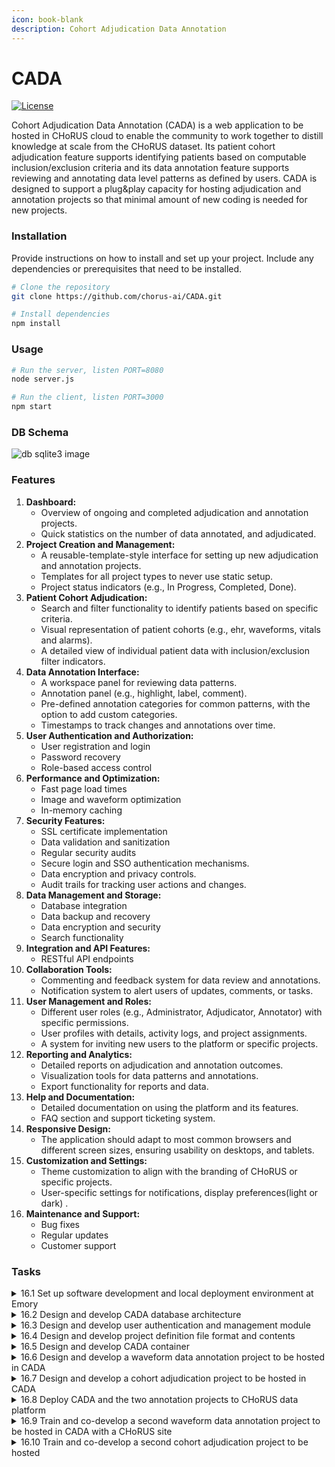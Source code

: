 ```yaml
---
icon: book-blank
description: Cohort Adjudication Data Annotation
---
```


# CADA

[![License](https://img.shields.io/badge/license-MIT-blue.svg)](https://opensource.org/licenses/MIT)

Cohort Adjudication Data Annotation (CADA) is a web application to be hosted in CHoRUS cloud to enable the community to work together to distill knowledge at scale from the CHoRUS dataset. Its patient cohort adjudication feature supports identifying patients based on computable inclusion/exclusion criteria and its data annotation feature supports reviewing and annotating data level patterns as defined by users. CADA is designed to support a plug\&play capacity for hosting adjudication and annotation projects so that minimal amount of new coding is needed for new projects.

### Installation

Provide instructions on how to install and set up your project. Include any dependencies or prerequisites that need to be installed.

```bash
# Clone the repository
git clone https://github.com/chorus-ai/CADA.git

# Install dependencies
npm install
```

### Usage

```bash
# Run the server, listen PORT=8080
node server.js 
```

```bash
# Run the client, listen PORT=3000
npm start
```

### DB Schema

![db sqlite3 image](https://github.com/chorus-ai/CADA/assets/2847495/e119dbc0-11a8-4707-a529-80f5c8210d2d)

### Features

1. **Dashboard:**
   * Overview of ongoing and completed adjudication and annotation projects.
   * Quick statistics on the number of data annotated, and adjudicated.
2. **Project Creation and Management:**
   * A reusable-template-style interface for setting up new adjudication and annotation projects.
   * Templates for all project types to never use static setup.
   * Project status indicators (e.g., In Progress, Completed, Done).
3. **Patient Cohort Adjudication:**
   * Search and filter functionality to identify patients based on specific criteria.
   * Visual representation of patient cohorts (e.g., ehr, waveforms, vitals and alarms).
   * A detailed view of individual patient data with inclusion/exclusion filter indicators.
4. **Data Annotation Interface:**
   * A workspace panel for reviewing data patterns.
   * Annotation panel (e.g., highlight, label, comment).
   * Pre-defined annotation categories for common patterns, with the option to add custom categories.
   * Timestamps to track changes and annotations over time.
5. **User Authentication and Authorization:**
   * User registration and login
   * Password recovery
   * Role-based access control
6. **Performance and Optimization:**
   * Fast page load times
   * Image and waveform optimization
   * In-memory caching
7. **Security Features:**
   * SSL certificate implementation
   * Data validation and sanitization
   * Regular security audits
   * Secure login and SSO authentication mechanisms.
   * Data encryption and privacy controls.
   * Audit trails for tracking user actions and changes.
8. **Data Management and Storage:**
   * Database integration
   * Data backup and recovery
   * Data encryption and security
   * Search functionality
9. **Integration and API Features:**
   * RESTful API endpoints
10. **Collaboration Tools:**
    * Commenting and feedback system for data review and annotations.
    * Notification system to alert users of updates, comments, or tasks.
11. **User Management and Roles:**
    * Different user roles (e.g., Administrator, Adjudicator, Annotator) with specific permissions.
    * User profiles with details, activity logs, and project assignments.
    * A system for inviting new users to the platform or specific projects.
12. **Reporting and Analytics:**
    * Detailed reports on adjudication and annotation outcomes.
    * Visualization tools for data patterns and annotations.
    * Export functionality for reports and data.
13. **Help and Documentation:**
    * Detailed documentation on using the platform and its features.
    * FAQ section and support ticketing system.
14. **Responsive Design:**
    * The application should adapt to most common browsers and different screen sizes, ensuring usability on desktops, and tablets.
15. **Customization and Settings:**
    * Theme customization to align with the branding of CHoRUS or specific projects.
    * User-specific settings for notifications, display preferences(light or dark) .
16. **Maintenance and Support:**
    * Bug fixes
    * Regular updates
    * Customer support

### Tasks

<details>

<summary>16.1 Set up software development and local deployment environment at Emory</summary>

* [x] 16.1.1 Set up the team management environment
* [x] 16.1.2 Set up the development environent
* [x] 16.1.3 Set up the production environment on Emory AWS Cloud
* [x] 16.1.4 Set up the DNS and Firewall Rule Exception with Emory IT
* [x] 16.1.1 Configure cloud environment
* [x] 16.1.2 Launch Alpha testing
* [x] 16.1.3 API documentation and publishing and expand user authentication routes by adding central SSO and password management

</details>

<details>

<summary>16.2 Design and develop CADA database architecture</summary>

* [x] 16.2.1 Design and develop object relational model for user, patient events data, configuration data, user generated annotation data, and user permission for features
* [x] 16.2.2 Design a flat files filesystem structure to anage raw waveforms and images
* [x] 16.2.1 Text annotation/adjudication
* [x] 16.2.2 NLP tokens from OHNLP or MetaMap/concept detecion validation annotation/adjudication
* [x] 16.2.3 Contines waveform annotation/adjudication

</details>

<details>

<summary>16.3 Design and develop user authentication and management module</summary>

* [x] 16.3.1 Setup OAuth 2.0 to secure REST APIs
* [x] 16.3.2 Setup SSO
* [ ] 16.3.3 Setup SAML
* [ ] 16.3.4 Setup one-time codes delivered by email or SMS o handle broken password
* [x] 16.3.1 Stand up mesage broker server to process the model annotation request
* [x] 16.3.2 Develop back-end controller to handle receive/respond request

</details>

<details>

<summary>16.4 Design and develop project definition file format and contents</summary>

* [x] 16.4.1 Initial design is completed for review and discussion by CHoRUS members
* [x] 16.4.2 A design is finalized for a concrete first CA and DA project, respectively
* [x] 16.4.1 User management (add, remove, find, search, update, assignRole, removeRole, updateRole, searchRole)
* [x] 16.4.2 Project management (add, remove, find, search, update, assignProjectRle, removeProjetRole, updateProjectRole)
* [x] 16.4.3 Assignment management (assign, removeAssignment, updateAssignment, addAssignmentValues)
* [x] 16.4.4 File management (add, remove, find, search, update, assignProjectFile, removeProjectFile, updateProjectFile)
* [ ] 16.4.5 Report management (reportByUser, reportByProject, jobQueue)

</details>

<details>

<summary>16.5 Design and develop CADA container</summary>

* [x] 16.5.1 Design and develp wireframe
* [x] 16.5.2 Select and finalize wireframe
* [x] 16.5.3 Design data instantiation engine
* [x] 16.5.4 Develop and test data instantiaion engine
* [x] 16.5.5 Design GUI instantiation engine
* [x] 16.5.6 Test GUI instantiation engine
* [ ] 16.5.1 Setup Github Isues/Feature tracking to record all feedback and features changes from the end users

</details>

<details>

<summary>16.6 Design and develop a waveform data annotation project to be hosted in CADA</summary>

* [x] 16.6.1 Develop parsing script to process various waveform formats to uniform binary format

</details>

<details>

<summary>16.7 Design and develop a cohort adjudication project to be hosted in CADA</summary>

* [x] 16.7.1 CADA contrainer is able to load and host the selected project file

</details>

<details>

<summary>16.8 Deploy CADA and the two annotation projects to CHoRUS data platform</summary>

* [x] 16.8.1 CADA is successfully hosted on CHoRUS data platform

</details>

<details>

<summary>16.9 Train and co-develop a second waveform data annotation project to be hosted in CADA with a CHoRUS site</summary>

* [x] 16.9.1 Select a second data annotation project
* [x] 16.9.2 Develop the project file for the selected annotiation project
* [x] 16.9.3 Host the project file on CADA instance on the CHoRUS data platform

</details>

<details>

<summary>16.10 Train and co-develop a second cohort adjudication project to be hosted</summary>

* [x] 16.10.1 Select a second cohort adjudication project
* [x] 16.10.2 Develop the project file for the selected adjudication project
* [x] 16.10.2 Host the project file on CADA instance on the CHoRUS data platform

</details>

###
